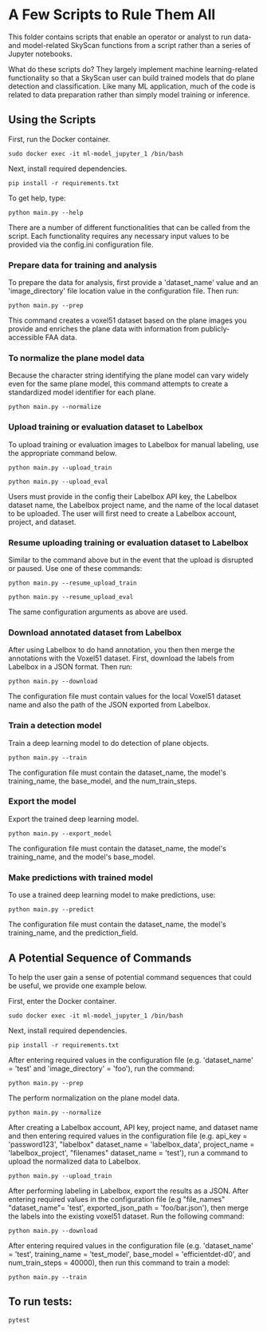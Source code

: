 # A Few Scripts to Rule Them All

This folder contains scripts that enable an operator or analyst to run data- and model-related SkyScan
functions from a script rather than a series of Jupyter notebooks. 

What do these scripts do? They largely implement machine learning-related functionality so that a
SkyScan user can build trained models that do plane detection and classification. Like many ML
application, much of the code is related to data preparation rather than simply model training or
inference.

## Using the Scripts

First, run the Docker container.

```
sudo docker exec -it ml-model_jupyter_1 /bin/bash
```

Next, install required dependencies.

```
pip install -r requirements.txt
```

To get help, type:

```
python main.py --help
```

There are a number of different functionalities that can be called from the script. Each
functionality requires any necessary input values to be provided via the config.ini
configuration file.

### Prepare data for training and analysis

To prepare the data for analysis, first provide a 'dataset_name' value and an 'image_directory'
file location value in the configuration file. Then run:

```
python main.py --prep
```

This command creates a voxel51 dataset based on the plane images you provide and enriches the
plane data with information from publicly-accessible FAA data.

### To normalize the plane model data

Because the character string identifying the plane model can vary widely even for the same plane model, this command
attempts to create a standardized model identifier for each plane. 

```
python main.py --normalize
```

### Upload training or evaluation dataset to Labelbox

To upload training or evaluation images to Labelbox for manual labeling, use the appropriate command below.

```
python main.py --upload_train
```

```
python main.py --upload_eval
```

Users must provide in the config their Labelbox API key, the Labelbox dataset name, the Labelbox project name, and the
name of the local dataset to be uploaded. The user will first need to create a Labelbox account, project, and dataset.

### Resume uploading training or evaluation dataset to Labelbox

Similar to the command above but in the event that the upload is disrupted or paused. Use one of these commands:

```
python main.py --resume_upload_train
```

```
python main.py --resume_upload_eval
```

The same configuration arguments as above are used.

### Download annotated dataset from Labelbox

After using Labelbox to do hand annotation, you then then merge the annotations with the Voxel51 dataset. First, download
the labels from Labelbox in a JSON format. Then run:

```
python main.py --download
```

The configuration file must contain values for the local Voxel51 dataset name and also the path of the JSON exported from Labelbox.

### Train a detection model

Train a deep learning model to do detection of plane objects.

```
python main.py --train
```

The configuration file must contain the dataset_name, the model's training_name, the base_model, and the num_train_steps.

### Export the model

Export the trained deep learning model.

```
python main.py --export_model
```

The configuration file must contain the dataset_name, the model's training_name, and the model's base_model.

### Make predictions with trained model

To use a trained deep learning model to make predictions, use:

```
python main.py --predict
```

The configuration file must contain the dataset_name, the model's training_name, and the prediction_field.

## A Potential Sequence of Commands

To help the user gain a sense of potential command sequences that could be useful, we provide one example
below.

First, enter the Docker container.

```
sudo docker exec -it ml-model_jupyter_1 /bin/bash
```

Next, install required dependencies.

```
pip install -r requirements.txt
```

After entering required values in the configuration file (e.g. 'dataset_name' = 'test' and 'image_directory' = 'foo'),
run the command:

```
python main.py --prep
```

The perform normalization on the plane model data.

```
python main.py --normalize
```

After creating a Labelbox account, API key, project name, and dataset name and then entering required values in the configuration file (e.g. api_key = 'password123', "labelbox" dataset_name = 'labelbox_data', project_name = 'labelbox_project', "filenames" dataset_name = 'test'), run a command to upload
the normalized data to Labelbox.

```
python main.py --upload_train
```

After performing labeling in Labelbox, export the results as a JSON. After entering required values in the configuration file (e.g "file_names" "dataset_name"= 'test', exported_json_path = 'foo/bar.json'), then merge the labels into the existing voxel51 dataset. Run the following command:

```
python main.py --download
```

After entering required values in the configuration file (e.g. 'dataset_name' = 'test', training_name = 'test_model', base_model = 'efficientdet-d0', and num_train_steps = 40000), then run this command to train a model:

```
python main.py --train
```        
                       
## To run tests:

```
pytest
```

